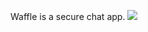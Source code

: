 Waffle is a secure chat app. ![](https://api.checklyhq.com/v1/badges/checks/bc28fba8-f718-4408-87eb-b3d0cc1666d2?style=for-the-badge&theme=dark)
